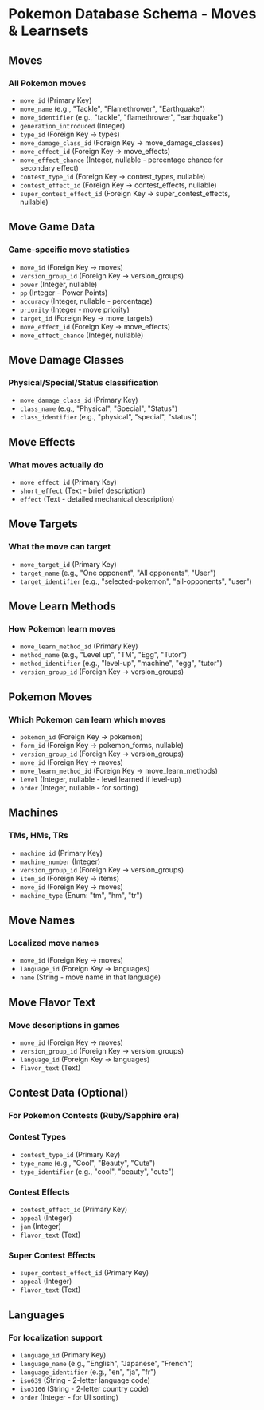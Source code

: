 # Pokemon Database Schema - Moves & Learnsets

## Moves

### **All Pokemon moves**

- `move_id` (Primary Key)
- `move_name` (e.g., "Tackle", "Flamethrower", "Earthquake")
- `move_identifier` (e.g., "tackle", "flamethrower", "earthquake")
- `generation_introduced` (Integer)
- `type_id` (Foreign Key → types)
- `move_damage_class_id` (Foreign Key → move_damage_classes)
- `move_effect_id` (Foreign Key → move_effects)
- `move_effect_chance` (Integer, nullable - percentage chance for secondary effect)
- `contest_type_id` (Foreign Key → contest_types, nullable)
- `contest_effect_id` (Foreign Key → contest_effects, nullable)
- `super_contest_effect_id` (Foreign Key → super_contest_effects, nullable)

## Move Game Data

### **Game-specific move statistics**

- `move_id` (Foreign Key → moves)
- `version_group_id` (Foreign Key → version_groups)
- `power` (Integer, nullable)
- `pp` (Integer - Power Points)
- `accuracy` (Integer, nullable - percentage)
- `priority` (Integer - move priority)
- `target_id` (Foreign Key → move_targets)
- `move_effect_id` (Foreign Key → move_effects)
- `move_effect_chance` (Integer, nullable)

## Move Damage Classes

### **Physical/Special/Status classification**

- `move_damage_class_id` (Primary Key)
- `class_name` (e.g., "Physical", "Special", "Status")
- `class_identifier` (e.g., "physical", "special", "status")

## Move Effects

### **What moves actually do**

- `move_effect_id` (Primary Key)
- `short_effect` (Text - brief description)
- `effect` (Text - detailed mechanical description)

## Move Targets

### **What the move can target**

- `move_target_id` (Primary Key)
- `target_name` (e.g., "One opponent", "All opponents", "User")
- `target_identifier` (e.g., "selected-pokemon", "all-opponents", "user")

## Move Learn Methods

### **How Pokemon learn moves**

- `move_learn_method_id` (Primary Key)
- `method_name` (e.g., "Level up", "TM", "Egg", "Tutor")
- `method_identifier` (e.g., "level-up", "machine", "egg", "tutor")
- `version_group_id` (Foreign Key → version_groups)

## Pokemon Moves

### **Which Pokemon can learn which moves**

- `pokemon_id` (Foreign Key → pokemon)
- `form_id` (Foreign Key → pokemon_forms, nullable)
- `version_group_id` (Foreign Key → version_groups)
- `move_id` (Foreign Key → moves)
- `move_learn_method_id` (Foreign Key → move_learn_methods)
- `level` (Integer, nullable - level learned if level-up)
- `order` (Integer, nullable - for sorting)

## Machines

### **TMs, HMs, TRs**

- `machine_id` (Primary Key)
- `machine_number` (Integer)
- `version_group_id` (Foreign Key → version_groups)
- `item_id` (Foreign Key → items)
- `move_id` (Foreign Key → moves)
- `machine_type` (Enum: "tm", "hm", "tr")

## Move Names

### **Localized move names**

- `move_id` (Foreign Key → moves)
- `language_id` (Foreign Key → languages)
- `name` (String - move name in that language)

## Move Flavor Text

### **Move descriptions in games**

- `move_id` (Foreign Key → moves)
- `version_group_id` (Foreign Key → version_groups)
- `language_id` (Foreign Key → languages)
- `flavor_text` (Text)

## Contest Data (Optional)

### **For Pokemon Contests (Ruby/Sapphire era)**

### Contest Types

- `contest_type_id` (Primary Key)
- `type_name` (e.g., "Cool", "Beauty", "Cute")
- `type_identifier` (e.g., "cool", "beauty", "cute")

### Contest Effects

- `contest_effect_id` (Primary Key)
- `appeal` (Integer)
- `jam` (Integer)
- `flavor_text` (Text)

### Super Contest Effects

- `super_contest_effect_id` (Primary Key)
- `appeal` (Integer)
- `flavor_text` (Text)

## Languages

### **For localization support**

- `language_id` (Primary Key)
- `language_name` (e.g., "English", "Japanese", "French")
- `language_identifier` (e.g., "en", "ja", "fr")
- `iso639` (String - 2-letter language code)
- `iso3166` (String - 2-letter country code)
- `order` (Integer - for UI sorting)
